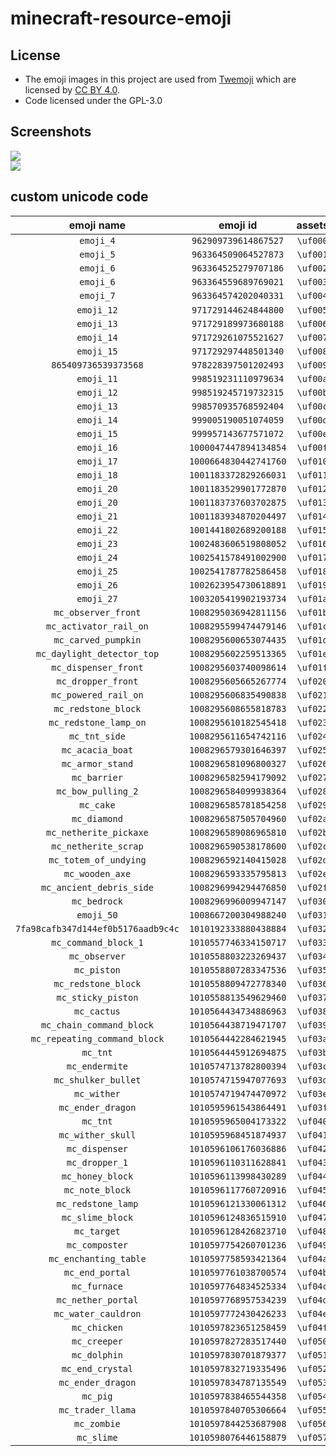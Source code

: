 # minecraft-resource-emoji

## License

* The emoji images in this project are used from [Twemoji](https://twemoji.twitter.com/) which are licensed by [CC BY 4.0](https://creativecommons.org/licenses/by/4.0/).
* Code licensed under the GPL-3.0

## Screenshots

![](.github/emojis.png)
<br />
![](.github/discord-emojis.png)

## custom unicode code

|             emoji name             |       emoji id        | **assets** |  str  |                               img                                |
| :--------------------------------: | :-------------------: | :--------: | :---: | :--------------------------------------------------------------: |
|             `emoji_4`              | `962909739614867527`  |  `\uf000`  |  ``  |  ![](assets/discordEmojis-32x32/emoji-0-962909739614867527.png)  |
|             `emoji_5`              | `963364509064527873`  |  `\uf001`  |  ``  |  ![](assets/discordEmojis-32x32/emoji-1-963364509064527873.png)  |
|             `emoji_6`              | `963364525279707186`  |  `\uf002`  |  ``  |  ![](assets/discordEmojis-32x32/emoji-2-963364525279707186.png)  |
|             `emoji_6`              | `963364559689769021`  |  `\uf003`  |  ``  |  ![](assets/discordEmojis-32x32/emoji-3-963364559689769021.png)  |
|             `emoji_7`              | `963364574202040331`  |  `\uf004`  |  ``  |  ![](assets/discordEmojis-32x32/emoji-4-963364574202040331.png)  |
|             `emoji_12`             | `971729144624844800`  |  `\uf005`  |  ``  |  ![](assets/discordEmojis-32x32/emoji-5-971729144624844800.png)  |
|             `emoji_13`             | `971729189973680188`  |  `\uf006`  |  ``  |  ![](assets/discordEmojis-32x32/emoji-6-971729189973680188.png)  |
|             `emoji_14`             | `971729261075521627`  |  `\uf007`  |  ``  |  ![](assets/discordEmojis-32x32/emoji-7-971729261075521627.png)  |
|             `emoji_15`             | `971729297448501340`  |  `\uf008`  |  ``  |  ![](assets/discordEmojis-32x32/emoji-8-971729297448501340.png)  |
|        `865409736539373568`        | `978228397501202493`  |  `\uf009`  |  ``  |  ![](assets/discordEmojis-32x32/emoji-9-978228397501202493.png)  |
|             `emoji_11`             | `998519231110979634`  |  `\uf00a`  |  ``  | ![](assets/discordEmojis-32x32/emoji-10-998519231110979634.png)  |
|             `emoji_12`             | `998519245719732315`  |  `\uf00b`  |  ``  | ![](assets/discordEmojis-32x32/emoji-11-998519245719732315.png)  |
|             `emoji_13`             | `998570935768592404`  |  `\uf00c`  |  ``  | ![](assets/discordEmojis-32x32/emoji-12-998570935768592404.png)  |
|             `emoji_14`             | `999005190051074059`  |  `\uf00d`  |  ``  | ![](assets/discordEmojis-32x32/emoji-13-999005190051074059.png)  |
|             `emoji_15`             | `999957143677571072`  |  `\uf00e`  |  ``  | ![](assets/discordEmojis-32x32/emoji-14-999957143677571072.png)  |
|             `emoji_16`             | `1000047447894134854` |  `\uf00f`  |  ``  | ![](assets/discordEmojis-32x32/emoji-15-1000047447894134854.png) |
|             `emoji_17`             | `1000664830442741760` |  `\uf010`  |  ``  | ![](assets/discordEmojis-32x32/emoji-16-1000664830442741760.png) |
|             `emoji_18`             | `1001183372829266031` |  `\uf011`  |  ``  | ![](assets/discordEmojis-32x32/emoji-17-1001183372829266031.png) |
|             `emoji_20`             | `1001183529901772870` |  `\uf012`  |  ``  | ![](assets/discordEmojis-32x32/emoji-18-1001183529901772870.png) |
|             `emoji_20`             | `1001183737603702875` |  `\uf013`  |  ``  | ![](assets/discordEmojis-32x32/emoji-19-1001183737603702875.png) |
|             `emoji_21`             | `1001183934870204497` |  `\uf014`  |  ``  | ![](assets/discordEmojis-32x32/emoji-20-1001183934870204497.png) |
|             `emoji_22`             | `1001441802689200188` |  `\uf015`  |  ``  | ![](assets/discordEmojis-32x32/emoji-21-1001441802689200188.png) |
|             `emoji_23`             | `1002483606519808052` |  `\uf016`  |  ``  | ![](assets/discordEmojis-32x32/emoji-22-1002483606519808052.png) |
|             `emoji_24`             | `1002541578491002900` |  `\uf017`  |  ``  | ![](assets/discordEmojis-32x32/emoji-23-1002541578491002900.png) |
|             `emoji_25`             | `1002541787782586458` |  `\uf018`  |  ``  | ![](assets/discordEmojis-32x32/emoji-24-1002541787782586458.png) |
|             `emoji_26`             | `1002623954730618891` |  `\uf019`  |  ``  | ![](assets/discordEmojis-32x32/emoji-25-1002623954730618891.png) |
|             `emoji_27`             | `1003205419902193734` |  `\uf01a`  |  ``  | ![](assets/discordEmojis-32x32/emoji-26-1003205419902193734.png) |
|        `mc_observer_front`         | `1008295036942811156` |  `\uf01b`  |  ``  | ![](assets/discordEmojis-32x32/emoji-27-1008295036942811156.png) |
|       `mc_activator_rail_on`       | `1008295599474479146` |  `\uf01c`  |  ``  | ![](assets/discordEmojis-32x32/emoji-28-1008295599474479146.png) |
|        `mc_carved_pumpkin`         | `1008295600653074435` |  `\uf01d`  |  ``  | ![](assets/discordEmojis-32x32/emoji-29-1008295600653074435.png) |
|     `mc_daylight_detector_top`     | `1008295602259513365` |  `\uf01e`  |  ``  | ![](assets/discordEmojis-32x32/emoji-30-1008295602259513365.png) |
|        `mc_dispenser_front`        | `1008295603740098614` |  `\uf01f`  |  ``  | ![](assets/discordEmojis-32x32/emoji-31-1008295603740098614.png) |
|         `mc_dropper_front`         | `1008295605665267774` |  `\uf020`  |  ``  | ![](assets/discordEmojis-32x32/emoji-32-1008295605665267774.png) |
|        `mc_powered_rail_on`        | `1008295606835490838` |  `\uf021`  |  ``  | ![](assets/discordEmojis-32x32/emoji-33-1008295606835490838.png) |
|        `mc_redstone_block`         | `1008295608655818783` |  `\uf022`  |  ``  | ![](assets/discordEmojis-32x32/emoji-34-1008295608655818783.png) |
|       `mc_redstone_lamp_on`        | `1008295610182545418` |  `\uf023`  |  ``  | ![](assets/discordEmojis-32x32/emoji-35-1008295610182545418.png) |
|           `mc_tnt_side`            | `1008295611654742116` |  `\uf024`  |  ``  | ![](assets/discordEmojis-32x32/emoji-36-1008295611654742116.png) |
|          `mc_acacia_boat`          | `1008296579301646397` |  `\uf025`  |  ``  | ![](assets/discordEmojis-32x32/emoji-37-1008296579301646397.png) |
|          `mc_armor_stand`          | `1008296581096800327` |  `\uf026`  |  ``  | ![](assets/discordEmojis-32x32/emoji-38-1008296581096800327.png) |
|            `mc_barrier`            | `1008296582594179092` |  `\uf027`  |  ``  | ![](assets/discordEmojis-32x32/emoji-39-1008296582594179092.png) |
|         `mc_bow_pulling_2`         | `1008296584099938364` |  `\uf028`  |  ``  | ![](assets/discordEmojis-32x32/emoji-40-1008296584099938364.png) |
|             `mc_cake`              | `1008296585781854258` |  `\uf029`  |  ``  | ![](assets/discordEmojis-32x32/emoji-41-1008296585781854258.png) |
|            `mc_diamond`            | `1008296587505704960` |  `\uf02a`  |  ``  | ![](assets/discordEmojis-32x32/emoji-42-1008296587505704960.png) |
|       `mc_netherite_pickaxe`       | `1008296589086965810` |  `\uf02b`  |  ``  | ![](assets/discordEmojis-32x32/emoji-43-1008296589086965810.png) |
|        `mc_netherite_scrap`        | `1008296590538178600` |  `\uf02c`  |  ``  | ![](assets/discordEmojis-32x32/emoji-44-1008296590538178600.png) |
|       `mc_totem_of_undying`        | `1008296592140415028` |  `\uf02d`  |  ``  | ![](assets/discordEmojis-32x32/emoji-45-1008296592140415028.png) |
|          `mc_wooden_axe`           | `1008296593335795813` |  `\uf02e`  |  ``  | ![](assets/discordEmojis-32x32/emoji-46-1008296593335795813.png) |
|      `mc_ancient_debris_side`      | `1008296994294476850` |  `\uf02f`  |  ``  | ![](assets/discordEmojis-32x32/emoji-47-1008296994294476850.png) |
|            `mc_bedrock`            | `1008296996009947147` |  `\uf030`  |  ``  | ![](assets/discordEmojis-32x32/emoji-48-1008296996009947147.png) |
|             `emoji_50`             | `1008667200304988240` |  `\uf031`  |  ``  | ![](assets/discordEmojis-32x32/emoji-49-1008667200304988240.png) |
| `7fa98cafb347d144ef0b5176aadb9c4c` | `1010192333880438884` |  `\uf032`  |  ``  | ![](assets/discordEmojis-32x32/emoji-50-1010192333880438884.png) |
|        `mc_command_block_1`        | `1010557746334150717` |  `\uf033`  |  ``  | ![](assets/discordEmojis-32x32/emoji-51-1010557746334150717.png) |
|           `mc_observer`            | `1010558803223269437` |  `\uf034`  |  ``  | ![](assets/discordEmojis-32x32/emoji-52-1010558803223269437.png) |
|            `mc_piston`             | `1010558807283347536` |  `\uf035`  |  ``  | ![](assets/discordEmojis-32x32/emoji-53-1010558807283347536.png) |
|        `mc_redstone_block`         | `1010558809472778340` |  `\uf036`  |  ``  | ![](assets/discordEmojis-32x32/emoji-54-1010558809472778340.png) |
|         `mc_sticky_piston`         | `1010558813549629460` |  `\uf037`  |  ``  | ![](assets/discordEmojis-32x32/emoji-55-1010558813549629460.png) |
|            `mc_cactus`             | `1010564434734886963` |  `\uf038`  |  ``  | ![](assets/discordEmojis-32x32/emoji-56-1010564434734886963.png) |
|      `mc_chain_command_block`      | `1010564438719471707` |  `\uf039`  |  ``  | ![](assets/discordEmojis-32x32/emoji-57-1010564438719471707.png) |
|    `mc_repeating_command_block`    | `1010564442284621945` |  `\uf03a`  |  ``  | ![](assets/discordEmojis-32x32/emoji-58-1010564442284621945.png) |
|              `mc_tnt`              | `1010564445912694875` |  `\uf03b`  |  ``  | ![](assets/discordEmojis-32x32/emoji-59-1010564445912694875.png) |
|           `mc_endermite`           | `1010574713782800394` |  `\uf03c`  |  ``  | ![](assets/discordEmojis-32x32/emoji-60-1010574713782800394.png) |
|        `mc_shulker_bullet`         | `1010574715947077693` |  `\uf03d`  |  ``  | ![](assets/discordEmojis-32x32/emoji-61-1010574715947077693.png) |
|            `mc_wither`             | `1010574719474470972` |  `\uf03e`  |  ``  | ![](assets/discordEmojis-32x32/emoji-62-1010574719474470972.png) |
|         `mc_ender_dragon`          | `1010595961543864491` |  `\uf03f`  |  ``  | ![](assets/discordEmojis-32x32/emoji-63-1010595961543864491.png) |
|              `mc_tnt`              | `1010595965004173322` |  `\uf040`  |  ``  | ![](assets/discordEmojis-32x32/emoji-64-1010595965004173322.png) |
|         `mc_wither_skull`          | `1010595968451874937` |  `\uf041`  |  ``  | ![](assets/discordEmojis-32x32/emoji-65-1010595968451874937.png) |
|           `mc_dispenser`           | `1010596106176036886` |  `\uf042`  |  ``  | ![](assets/discordEmojis-32x32/emoji-66-1010596106176036886.png) |
|           `mc_dropper_1`           | `1010596110311628841` |  `\uf043`  |  ``  | ![](assets/discordEmojis-32x32/emoji-67-1010596110311628841.png) |
|          `mc_honey_block`          | `1010596113998430289` |  `\uf044`  |  ``  | ![](assets/discordEmojis-32x32/emoji-68-1010596113998430289.png) |
|          `mc_note_block`           | `1010596117760720916` |  `\uf045`  |  ``  | ![](assets/discordEmojis-32x32/emoji-69-1010596117760720916.png) |
|         `mc_redstone_lamp`         | `1010596121330061312` |  `\uf046`  |  ``  | ![](assets/discordEmojis-32x32/emoji-70-1010596121330061312.png) |
|          `mc_slime_block`          | `1010596124836515910` |  `\uf047`  |  ``  | ![](assets/discordEmojis-32x32/emoji-71-1010596124836515910.png) |
|            `mc_target`             | `1010596128426823710` |  `\uf048`  |  ``  | ![](assets/discordEmojis-32x32/emoji-72-1010596128426823710.png) |
|           `mc_composter`           | `1010597754260701236` |  `\uf049`  |  ``  | ![](assets/discordEmojis-32x32/emoji-73-1010597754260701236.png) |
|       `mc_enchanting_table`        | `1010597758593421364` |  `\uf04a`  |  ``  | ![](assets/discordEmojis-32x32/emoji-74-1010597758593421364.png) |
|          `mc_end_portal`           | `1010597761038700574` |  `\uf04b`  |  ``  | ![](assets/discordEmojis-32x32/emoji-75-1010597761038700574.png) |
|            `mc_furnace`            | `1010597764834525334` |  `\uf04c`  |  ``  | ![](assets/discordEmojis-32x32/emoji-76-1010597764834525334.png) |
|         `mc_nether_portal`         | `1010597768957534239` |  `\uf04d`  |  ``  | ![](assets/discordEmojis-32x32/emoji-77-1010597768957534239.png) |
|        `mc_water_cauldron`         | `1010597772430426233` |  `\uf04e`  |  ``  | ![](assets/discordEmojis-32x32/emoji-78-1010597772430426233.png) |
|            `mc_chicken`            | `1010597823651258459` |  `\uf04f`  |  ``  | ![](assets/discordEmojis-32x32/emoji-79-1010597823651258459.png) |
|            `mc_creeper`            | `1010597827283517440` |  `\uf050`  |  ``  | ![](assets/discordEmojis-32x32/emoji-80-1010597827283517440.png) |
|            `mc_dolphin`            | `1010597830701879377` |  `\uf051`  |  ``  | ![](assets/discordEmojis-32x32/emoji-81-1010597830701879377.png) |
|          `mc_end_crystal`          | `1010597832719335496` |  `\uf052`  |  ``  | ![](assets/discordEmojis-32x32/emoji-82-1010597832719335496.png) |
|         `mc_ender_dragon`          | `1010597834787135549` |  `\uf053`  |  ``  | ![](assets/discordEmojis-32x32/emoji-83-1010597834787135549.png) |
|              `mc_pig`              | `1010597838465544358` |  `\uf054`  |  ``  | ![](assets/discordEmojis-32x32/emoji-84-1010597838465544358.png) |
|         `mc_trader_llama`          | `1010597840705306664` |  `\uf055`  |  ``  | ![](assets/discordEmojis-32x32/emoji-85-1010597840705306664.png) |
|            `mc_zombie`             | `1010597844253687908` |  `\uf056`  |  ``  | ![](assets/discordEmojis-32x32/emoji-86-1010597844253687908.png) |
|             `mc_slime`             | `1010598076446158879` |  `\uf057`  |  ``  | ![](assets/discordEmojis-32x32/emoji-87-1010598076446158879.png) |
